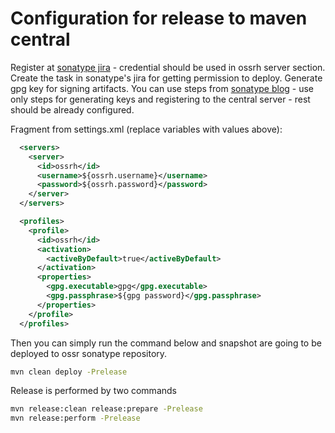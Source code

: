 # Configuration for release to maven central

Register at [sonatype jira](https://issues.sonatype.org) - credential should be used in ossrh server section.
Create the task in sonatype's jira for getting permission to deploy. 
Generate gpg key for signing artifacts. You can use steps from [sonatype blog](https://blog.sonatype.com/2010/01/how-to-generate-pgp-signatures-with-maven/) - use only steps for generating keys and registering to the central server - rest should be already configured.

Fragment from settings.xml (replace variables with values above):
```xml
  <servers>
    <server>
      <id>ossrh</id>
      <username>${ossrh.username}</username>
      <password>${ossrh.password}</password>
    </server>
  </servers>

  <profiles>
    <profile>
      <id>ossrh</id>
      <activation>
        <activeByDefault>true</activeByDefault>
      </activation>
      <properties>
        <gpg.executable>gpg</gpg.executable>
        <gpg.passphrase>${gpg password}</gpg.passphrase>
      </properties>
    </profile>
  </profiles>
```

Then you can simply run the command below and snapshot are going to be deployed to ossr sonatype repository. 
```bash
mvn clean deploy -Prelease
```

Release is performed by two commands
```bash
mvn release:clean release:prepare -Prelease
mvn release:perform -Prelease
```
